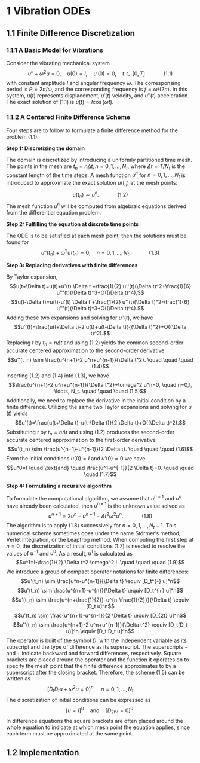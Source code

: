 # 1 Vibration ODEs

## 1.1 Finite Difference Discretization

### 1.1.1 A Basic Model for Vibrations

Consider the vibrating mechanical system
$$u''+\omega^2 u=0, \quad u(0)=I, \quad u'(0)=0, \quad t \in[0, T] \quad \quad \quad (1.1)$$
with constant amplitude $I$ and angular frequency $\omega$.
The corresponsing period is $P=2\pi/\omega$, and the corresponding frequency is $f=\omega/(2\pi)$.
In this system, $u(t)$ represents displacement, $u'(t)$ velocity, and $u''(t)$ acceleration.
The exact solution of $(1.1)$ is $u(t)=I \cos (\omega t)$.

### 1.1.2 A Centered Finite Difference Scheme
Four steps are to follow to formulate a finite difference method for the problem $(1.1)$.

**Step 1: Discretizing the domain**

The domain is discretized by introducing a uniformly partitioned time mesh.
The points in the mesh are $t_n=n \Delta t, n=0,1, \ldots ,N_t$, where $\Delta t=T/N_t$ is the constant length of the time steps.
A mesh function $u^n$ for $n=0,1, \ldots, N_t$ is introduced to approximate the exact solution $u(t_n)$ at the mesh points:
$$u(t_n) \sim u^n. \quad \quad \quad (1.2)$$
The mesh function $u^n$ will be computed from algebraic equations derived from the differential equation problem. 

**Step 2: Fulfilling the equation at discrete time points**

The ODE is to be satisfied at each mesh point, then the solutions must be found for
$$u''(t_n)+\omega^2 u(t_n)=0, \quad n=0,1, \ldots, N_t. \quad \quad \quad (1.3)$$

**Step 3: Replacing derivatives with finite differences**

By Taylor expansion, 
$$u(t+\Delta t)=u(t)+u'(t) \Delta t +\frac{1}{2} u''(t)(\Delta t)^2+\frac{1}{6} u'''(t)(\Delta t)^3+O((\Delta t)^4),$$
$$u(t-\Delta t)=u(t)-u'(t) \Delta t +\frac{1}{2} u''(t)(\Delta t)^2-\frac{1}{6} u'''(t)(\Delta t)^3+O((\Delta t)^4).$$
Adding these two expansions and solving for $u''(t)$, we have
$$u''(t)=\frac{u(t+\Delta t)-2 u(t)+u(t-\Delta t)}{(\Delta t)^2}+O((\Delta t)^2).$$
Replacing $t$ by $t_n=n \Delta t$ and using $(1.2)$ yields the common second-order accurate centered approximation to the second-order derivative
$$u''(t_n) \sim  \frac{u^{n+1}-2 u^n+u^{n-1}}{\Delta t^2}. \quad \quad \quad (1.4)$$
Inserting $(1.2)$ and $(1.4)$ into $(1.3)$, we have
$$\frac{u^{n+1}-2 u^n+u^{n-1}}{\Delta t^2}+\omega^2 u^n=0, \quad n=0,1, \ldots, N_t. \quad \quad \quad (1.5)$$
Additionally, we need to replace the derivative in the initial condition by a finite difference.
Utilizing the same two Taylor expansions and solving for $u'(t)$ yields
$$u'(t)=\frac{u(t+\Delta t)-u(t-\Delta t)}{2 \Delta t}+O((\Delta t)^2).$$
Substituting $t$ by $t_n=n \Delta t$ and using $(1.2)$ produces the second-order accurate centered approximation to the first-order derivative
$$u'(t_n) \sim \frac{u^{n+1}-u^{n-1}}{2 \Delta t}. \quad \quad \quad (1.6)$$
From the initial conditions $u(0)=I$ and $u'(0)=0$ we have
$$u^0=I \quad \text{and} \quad \frac{u^1-u^{-1}}{2 \Delta t}=0. \quad \quad \quad (1.7)$$

**Step 4: Formulating a recursive algorithm**

To formulate the computational algorithm, we assume that $u^{n-1}$ and $u^n$ have already been calculated, then $u^{n+1}$ is the unknown value solved as
$$u^{n+1}=2 u^n-u^{n-1}-\Delta t^2 \omega^2 u^n. \quad \quad \quad (1.8)$$
The algorithm is to apply $(1.8)$ successively for $n=0,1, \ldots, N_t-1$.
This numerical scheme sometimes goes under the name Störmer’s method, Verlet integration, or the Leapfrog method.
When computing the first step at $n=0$, the discretization of initial conditions $(1.7)$ is needed to resolve the values of $u^{-1}$ and $u^0$.
As a result, $u^1$ is calculated as
$$u^1=I-\frac{1}{2} \Delta t^2 \omega^2 I. \quad \quad \quad (1.9)$$
We introduce a group of compact operator notations for finite differences:
$$u'(t_n) \sim \frac{u^n-u^{n-1}}{\Delta t} \equiv [D_t^{-} u]^n$$
$$u'(t_n) \sim \frac{u^{n+1}-u^{n}}{\Delta t} \equiv [D_t^{+} u]^n$$
$$u'(t_n) \sim \frac{u^{n+\frac{1}{2}}-u^{n-\frac{1}{2}}}{\Delta t} \equiv [D_t u]^n$$
$$u'(t_n) \sim \frac{u^{n+1}-u^{n-1}}{2 \Delta t} \equiv [D_{2t} u]^n$$
$$u''(t_n) \sim \frac{u^{n+1}-2 u^n+u^{n-1}}{\Delta t^2} \equiv  [D_t(D_t u)]^n \equiv [D_t D_t u]^n$$
The operator is built of the symbol $D$, with the independent variable as its subscript and the type of difference as its superscript.
The superscripts $-$ and $+$ indicate backward and forward differences, respectively.
Square brackets are placed around the operator and the function it operates on to specify the mesh point that the finite difference approximates to by a superscript after the closing bracket.
Therefore, the scheme $(1.5)$ can be written as
$$[D_t D_t u+\omega^2 u=0]^n, \quad n=0,1, \ldots, N_t. \quad \quad \quad$$
The discretization of initial conditions can be expressed as
$$[u=I]^0 \quad \text{and} \quad [D_{2 t} u=0]^0.$$
In difference equations the square brackets are often placed around the whole equation to indicate at which mesh point the equation applies,
since each term must be approximated at the same point.

## 1.2 Implementation



